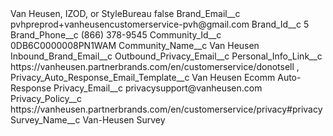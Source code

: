 <?xml version="1.0" encoding="UTF-8"?>
<CustomMetadata xmlns="http://soap.sforce.com/2006/04/metadata" xmlns:xsi="http://www.w3.org/2001/XMLSchema-instance" xmlns:xsd="http://www.w3.org/2001/XMLSchema">
    <label>Van Heusen, IZOD, or StyleBureau</label>
    <protected>false</protected>
    <values>
        <field>Brand_Email__c</field>
        <value xsi:type="xsd:string">pvhpreprod+vanheusencustomerservice-pvh@gmail.com</value>
    </values>
    <values>
        <field>Brand_Id__c</field>
        <value xsi:type="xsd:string">5</value>
    </values>
    <values>
        <field>Brand_Phone__c</field>
        <value xsi:type="xsd:string">(866) 378-9545</value>
    </values>
    <values>
        <field>Community_Id__c</field>
        <value xsi:type="xsd:string">0DB6C0000008PN1WAM</value>
    </values>
    <values>
        <field>Community_Name__c</field>
        <value xsi:type="xsd:string">Van Heusen</value>
    </values>
    <values>
        <field>Inbound_Brand_Email__c</field>
        <value xsi:nil="true"/>
    </values>
    <values>
        <field>Outbound_Privacy_Email__c</field>
        <value xsi:nil="true"/>
    </values>
    <values>
        <field>Personal_Info_Link__c</field>
        <value xsi:type="xsd:string">https://vanheusen.partnerbrands.com/en/customerservice/donotsell ,</value>
    </values>
    <values>
        <field>Privacy_Auto_Response_Email_Template__c</field>
        <value xsi:type="xsd:string">Van Heusen Ecomm Auto-Response</value>
    </values>
    <values>
        <field>Privacy_Email__c</field>
        <value xsi:type="xsd:string">privacysupport@vanheusen.com</value>
    </values>
    <values>
        <field>Privacy_Policy__c</field>
        <value xsi:type="xsd:string">https://vanheusen.partnerbrands.com/en/customerservice/privacy#privacy</value>
    </values>
    <values>
        <field>Survey_Name__c</field>
        <value xsi:type="xsd:string">Van-Heusen Survey</value>
    </values>
</CustomMetadata>
